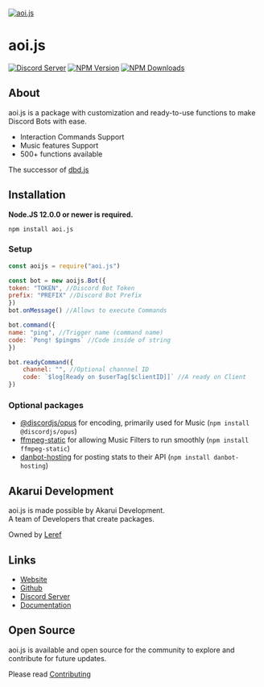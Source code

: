   <br />
    <p>
    <a href="https://aoi.leref.ga"><img src="https://aoi.js.org/assets/images/aoijs-new.png" alt="aoi.js" /></a>
  </p>

# aoi.js
[![Discord Server](https://img.shields.io/discord/773352845738115102?color=5865F2&logo=discord&logoColor=white)](https://aoi.js.org/invite)
[![NPM Version](https://img.shields.io/npm/v/aoi.js.svg?maxAge=3600)](https://www.npmjs.com/package/aoi.js)
[![NPM Downloads](https://img.shields.io/npm/dt/aoi.js.svg?maxAge=3600)](https://www.npmjs.com/package/aoi.js)

## About
aoi.js is a package with customization and ready-to-use functions to make Discord Bots with ease.

- Interaction Commands Support
- Music features Support
- 500+ functions available  

The successor of [dbd.js](https://www.npmjs.com/package/dbd.js)
 
## Installation

**Node.JS 12.0.0 or newer is required.**  

```sh-session
npm install aoi.js
```

### Setup
```js
const aoijs = require("aoi.js")

const bot = new aoijs.Bot({
token: "TOKEN", //Discord Bot Token
prefix: "PREFIX" //Discord Bot Prefix
})
bot.onMessage() //Allows to execute Commands

bot.command({
name: "ping", //Trigger name (command name)
code: `Pong! $pingms` //Code inside of string
})

bot.readyCommand({
    channel: "", //Optional channnel ID
    code: `$log[Ready on $userTag[$clientID]]` //A ready on Client
})
```

### Optional packages
- [@discordjs/opus](https://www.npmjs.com/package/@discordjs/opus) for encoding, primarily used for Music (`npm install @discordjs/opus`)
- [ffmpeg-static](https://www.npmjs.com/package/ffmpeg-static) for allowing Music Filters to run smoothly (`npm install ffmpeg-static`)
- [danbot-hosting](https://www.npmjs.com/package/danbot-hosting) for posting stats to their API (`npm install danbot-hosting`)

## Akarui Development

aoi.js is made possible by Akarui Development. <br>
A team of Developers that create packages.

Owned by [Leref](https://leref.ga/) </br>

## Links
- [Website](https://aoi.js.org)
- [Github](https://github.com/aoijs/aoi.js)
- [Discord Server](https://aoi.js.org/invite)
- [Documentation](https://aoi.leref.ga)

## Open Source

aoi.js is available and open source for the community to explore and contribute for future updates.

Please read [Contributing](https://github.com/aoijs/aoi.js/blob/master/.github/CONTRIBUTING.md)
